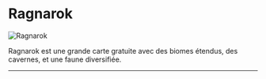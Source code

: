 
# Ragnarok

![Ragnarok](../assets/maps/ragnarok.png)

Ragnarok est une grande carte gratuite avec des biomes étendus, des cavernes, et une faune diversifiée.

---

